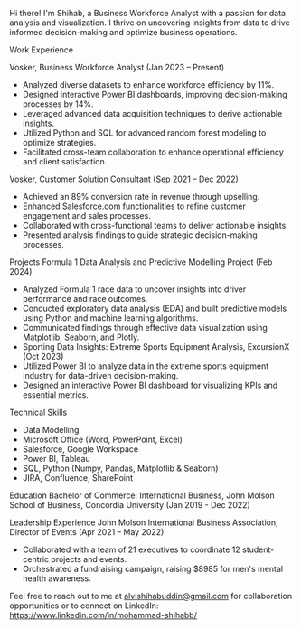 Hi there! I'm Shihab, a Business Workforce Analyst with a passion for data analysis and visualization. I thrive on uncovering insights from data to drive informed decision-making and optimize business operations.

Work Experience

Vosker, Business Workforce Analyst (Jan 2023 – Present)
- Analyzed diverse datasets to enhance workforce efficiency by 11%.
- Designed interactive Power BI dashboards, improving decision-making processes by 14%.
- Leveraged advanced data acquisition techniques to derive actionable insights.
- Utilized Python and SQL for advanced random forest modeling to optimize strategies.
- Facilitated cross-team collaboration to enhance operational efficiency and client satisfaction.

 
Vosker, Customer Solution Consultant (Sep 2021 – Dec 2022)
- Achieved an 89% conversion rate in revenue through upselling.
- Enhanced Salesforce.com functionalities to refine customer engagement and sales processes.
- Collaborated with cross-functional teams to deliver actionable insights.
- Presented analysis findings to guide strategic decision-making processes.


Projects
Formula 1 Data Analysis and Predictive Modelling Project (Feb 2024)
- Analyzed Formula 1 race data to uncover insights into driver performance and race outcomes.
- Conducted exploratory data analysis (EDA) and built predictive models using Python and machine learning algorithms.
- Communicated findings through effective data visualization using Matplotlib, Seaborn, and Plotly.
- Sporting Data Insights: Extreme Sports Equipment Analysis, ExcursionX (Oct 2023)
- Utilized Power BI to analyze data in the extreme sports equipment industry for data-driven decision-making.
- Designed an interactive Power BI dashboard for visualizing KPIs and essential metrics.


Technical Skills
- Data Modelling
- Microsoft Office (Word, PowerPoint, Excel)
- Salesforce, Google Workspace
- Power BI, Tableau
- SQL, Python (Numpy, Pandas, Matplotlib & Seaborn)
- JIRA, Confluence, SharePoint




Education
Bachelor of Commerce: International Business, John Molson School of Business, Concordia University (Jan 2019 - Dec 2022)



Leadership Experience
John Molson International Business Association, Director of Events (Apr 2021 – May 2022)
- Collaborated with a team of 21 executives to coordinate 12 student-centric projects and events.
- Orchestrated a fundraising campaign, raising $8985 for men's mental health awareness.


Feel free to reach out to me at alvishihabuddin@gmail.com for collaboration opportunities or to connect on LinkedIn: https://www.linkedin.com/in/mohammad-shihabb/
